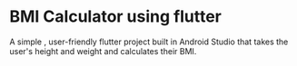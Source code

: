 # BMI Calculator using flutter

A simple , user-friendly flutter project built in Android Studio that takes the user's height and weight and calculates their BMI.


